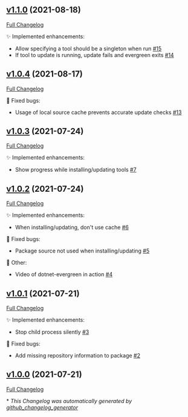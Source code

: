 

## [v1.1.0](https://github.com/devlooped/dotnet-evergreen/tree/v1.1.0) (2021-08-18)

[Full Changelog](https://github.com/devlooped/dotnet-evergreen/compare/v1.0.4...v1.1.0)

:sparkles: Implemented enhancements:

- Allow specifying a tool should be a singleton when run [\#15](https://github.com/devlooped/dotnet-evergreen/issues/15)
- If tool to update is running, update fails and evergreen exits [\#14](https://github.com/devlooped/dotnet-evergreen/issues/14)

## [v1.0.4](https://github.com/devlooped/dotnet-evergreen/tree/v1.0.4) (2021-08-17)

[Full Changelog](https://github.com/devlooped/dotnet-evergreen/compare/v1.0.3...v1.0.4)

:bug: Fixed bugs:

- Usage of  local source cache prevents accurate update checks [\#13](https://github.com/devlooped/dotnet-evergreen/issues/13)

## [v1.0.3](https://github.com/devlooped/dotnet-evergreen/tree/v1.0.3) (2021-07-24)

[Full Changelog](https://github.com/devlooped/dotnet-evergreen/compare/v1.0.2...v1.0.3)

:sparkles: Implemented enhancements:

- Show progress while installing/updating tools [\#7](https://github.com/devlooped/dotnet-evergreen/issues/7)

## [v1.0.2](https://github.com/devlooped/dotnet-evergreen/tree/v1.0.2) (2021-07-24)

[Full Changelog](https://github.com/devlooped/dotnet-evergreen/compare/v1.0.1...v1.0.2)

:sparkles: Implemented enhancements:

- When installing/updating, don't use cache [\#6](https://github.com/devlooped/dotnet-evergreen/issues/6)

:bug: Fixed bugs:

- Package source not used when installing/updating [\#5](https://github.com/devlooped/dotnet-evergreen/issues/5)

:hammer: Other:

- Video of dotnet-evergreen in action [\#4](https://github.com/devlooped/dotnet-evergreen/issues/4)

## [v1.0.1](https://github.com/devlooped/dotnet-evergreen/tree/v1.0.1) (2021-07-21)

[Full Changelog](https://github.com/devlooped/dotnet-evergreen/compare/v1.0.0...v1.0.1)

:sparkles: Implemented enhancements:

- Stop child process silently [\#3](https://github.com/devlooped/dotnet-evergreen/issues/3)

:bug: Fixed bugs:

- Add missing repository information to package [\#2](https://github.com/devlooped/dotnet-evergreen/issues/2)

## [v1.0.0](https://github.com/devlooped/dotnet-evergreen/tree/v1.0.0) (2021-07-21)

[Full Changelog](https://github.com/devlooped/dotnet-evergreen/compare/e24711c6b7dff84d1f75ce3eca12296d36197096...v1.0.0)



\* *This Changelog was automatically generated by [github_changelog_generator](https://github.com/github-changelog-generator/github-changelog-generator)*
